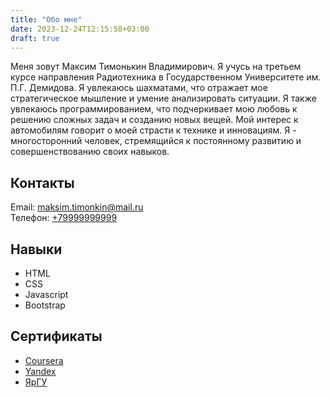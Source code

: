 ```yaml
---
title: "Обо мне"
date: 2023-12-24T12:15:58+03:00
draft: true
---
```

 Меня зовут Максим Тимонькин Владимирович. Я учусь на третьем курсе направления Радиотехника в Государственном Университете им. П.Г. Демидова. Я увлекаюсь шахматами, что отражает мое стратегическое мышление и умение анализировать ситуации. Я также увлекаюсь программированием, что подчеркивает мою любовь к решению сложных задач и созданию новых вещей. Мой интерес к автомобилям говорит о моей страсти к технике и инновациям. Я - многосторонний человек, стремящийся к постоянному развитию и совершенствованию своих навыков.

## Контакты
Email: [maksim.timonkin@mail.ru](mailto:maksim.timonkin@mail.ru)\
Телефон: [+79999999999](tel:+79999999999)

## Навыки
- HTML
- CSS
- Javascript
- Bootstrap

## Сертификаты
- [Coursera](https://www.coursera.org)
- [Yandex](https://ya.ru)
- [ЯрГУ](https://uniyar.ac.ru)
